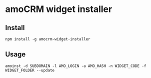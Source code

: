 # amoCRM widget installer
## Install
```
npm install -g amocrm-widget-installer
```
## Usage
```
amoinst -d SUBDOMAIN -l AMO_LOGIN -a AMO_HASH -n WIDGET_CODE -f WIDGET_FOLDER --update
```
